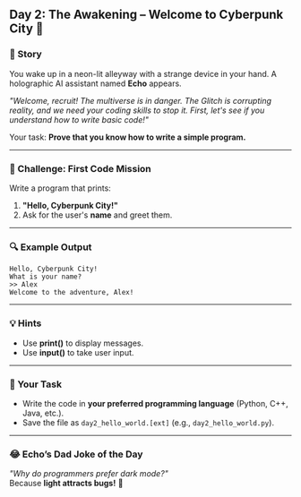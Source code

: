 ## **Day 2: The Awakening – Welcome to Cyberpunk City** 🚀  

### **📜 Story**  
You wake up in a neon-lit alleyway with a strange device in your hand. A holographic AI assistant named **Echo** appears.  

*"Welcome, recruit! The multiverse is in danger. The Glitch is corrupting reality, and we need your coding skills to stop it. First, let's see if you understand how to write basic code!"*  

Your task: **Prove that you know how to write a simple program.**  

---

### **🎯 Challenge: First Code Mission**  
Write a program that prints:  
1. **"Hello, Cyberpunk City!"**  
2. Ask for the user's **name** and greet them.  

---

### **🔍 Example Output**  
```
Hello, Cyberpunk City!  
What is your name?  
>> Alex  
Welcome to the adventure, Alex!
```

---

### **💡 Hints**  
- Use **print()** to display messages.  
- Use **input()** to take user input.  

---

### **📝 Your Task**  
- Write the code in **your preferred programming language** (Python, C++, Java, etc.).  
- Save the file as `day2_hello_world.[ext]` (e.g., `day2_hello_world.py`).  

---

### **😂 Echo’s Dad Joke of the Day**  
*"Why do programmers prefer dark mode?"*  
Because **light attracts bugs!** 🐞

